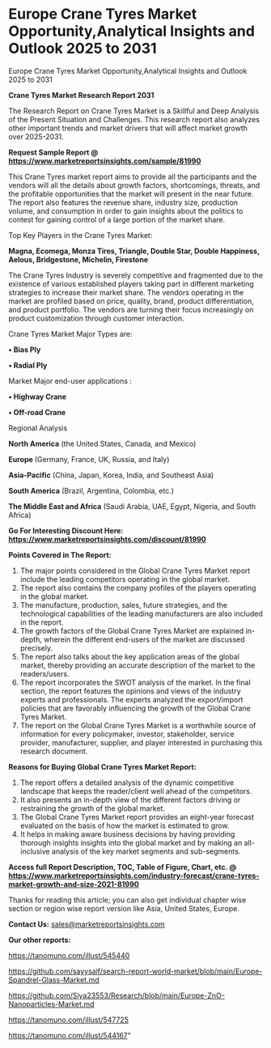 # Europe Crane Tyres Market Opportunity,Analytical Insights and Outlook 2025 to 2031
Europe Crane Tyres Market Opportunity,Analytical Insights and Outlook 2025 to 2031

<strong>Crane Tyres Market Research Report 2031</strong>

The Research Report on Crane Tyres Market is a Skillful and Deep Analysis of the Present Situation and Challenges. This research report also analyzes other important trends and market drivers that will affect market growth over 2025-2031.

<strong>Request Sample Report @ <a href=https://www.marketreportsinsights.com/sample/81990>https://www.marketreportsinsights.com/sample/81990</a></strong>

This Crane Tyres market report aims to provide all the participants and the vendors will all the details about growth factors, shortcomings, threats, and the profitable opportunities that the market will present in the near future. The report also features the revenue share, industry size, production volume, and consumption in order to gain insights about the politics to contest for gaining control of a large portion of the market share.

Top Key Players in the Crane Tyres Market:

<strong>Magna, Ecomega, Monza Tires, Triangle, Double Star, Double Happiness, Aelous, Bridgestone, Michelin, Firestone</strong>

The Crane Tyres Industry is severely competitive and fragmented due to the existence of various established players taking part in different marketing strategies to increase their market share. The vendors operating in the market are profiled based on price, quality, brand, product differentiation, and product portfolio. The vendors are turning their focus increasingly on product customization through customer interaction.

Crane Tyres Market Major Types are:

<strong>• Bias Ply

• Radial Ply</strong>

Market Major end-user applications :

<strong>• Highway Crane

• Off-road Crane</strong>

Regional Analysis

</u><strong><b>North America</b></strong> (the United States, Canada, and Mexico)

<strong><b>Europe </b></strong>(Germany, France, UK, Russia, and Italy)

<strong><b>Asia-Pacific</b></strong> (China, Japan, Korea, India, and Southeast Asia)

<strong><b>South America</b></strong> (Brazil, Argentina, Colombia, etc.)

<strong><b>The Middle East and Africa</b></strong> (Saudi Arabia, UAE, Egypt, Nigeria, and South Africa)

<strong>Go For Interesting Discount Here: <a href=https://www.marketreportsinsights.com/discount/81990>https://www.marketreportsinsights.com/discount/81990</a></strong>

<strong>Points Covered in The Report:</strong>
<ol>
  <li>The major points considered in the Global Crane Tyres Market report include the leading competitors operating in the global market.</li>
  <li>The report also contains the company profiles of the players operating in the global market.</li>
  <li>The manufacture, production, sales, future strategies, and the technological capabilities of the leading manufacturers are also included in the report.</li>
  <li>The growth factors of the Global Crane Tyres Market are explained in-depth, wherein the different end-users of the market are discussed precisely.</li>
  <li>The report also talks about the key application areas of the global market, thereby providing an accurate description of the market to the readers/users.</li>
  <li>The report incorporates the SWOT analysis of the market. In the final section, the report features the opinions and views of the industry experts and professionals. The experts analyzed the export/import policies that are favorably influencing the growth of the Global Crane Tyres Market.</li>
  <li>The report on the Global Crane Tyres Market is a worthwhile source of information for every policymaker, investor, stakeholder, service provider, manufacturer, supplier, and player interested in purchasing this research document.</li>
</ol>
<strong>Reasons for Buying Global Crane Tyres Market Report:</strong>

<ol>
  <li>The report offers a detailed analysis of the dynamic competitive landscape that keeps the reader/client well ahead of the competitors.</li>
  <li>It also presents an in-depth view of the different factors driving or restraining the growth of the global market.</li>
  <li>The Global Crane Tyres Market report provides an eight-year forecast evaluated on the basis of how the market is estimated to grow.</li>
  <li>It helps in making aware business decisions by having providing thorough insights insights into the global market and by making an all-inclusive analysis of the key market segments and sub-segments.</li>
</ol>
<strong>Access full Report Description, TOC, Table of Figure, Chart, etc. @ <a href=https://www.marketreportsinsights.com/industry-forecast/crane-tyres-market-growth-and-size-2021-81990>https://www.marketreportsinsights.com/industry-forecast/crane-tyres-market-growth-and-size-2021-81990</a></strong>


Thanks for reading this article; you can also get individual chapter wise section or region wise report version like Asia, United States, Europe.

<strong>Contact Us:</strong>
sales@marketreportsinsights.com

<strong>Our other reports:</strong>

<a href=https://tanomuno.com/illust/545440>https://tanomuno.com/illust/545440</a>

<a href=https://github.com/sayysaif/search-report-world-market/blob/main/Europe-Spandrel-Glass-Market.md>https://github.com/sayysaif/search-report-world-market/blob/main/Europe-Spandrel-Glass-Market.md</a>

<a href=https://github.com/Siya23553/Research/blob/main/Europe-ZnO-Nanoparticles-Market.md>https://github.com/Siya23553/Research/blob/main/Europe-ZnO-Nanoparticles-Market.md</a>

<a href=https://tanomuno.com/illust/547725>https://tanomuno.com/illust/547725</a>

<a href=https://tanomuno.com/illust/544167>https://tanomuno.com/illust/544167</a>"
